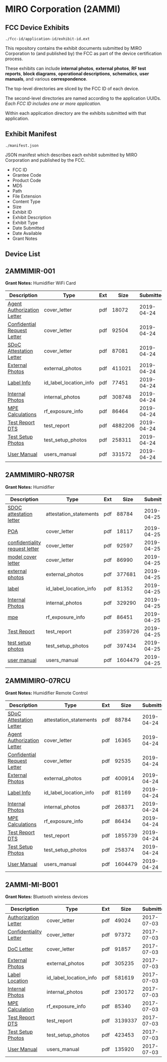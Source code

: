 # MIRO Corporation (2AMMI)
## FCC Device Exhibits

```
./fcc-id/application-id/exhibit-id.ext
```

This repository contains the exhibit documents submitted by MIRO Corporation to (and published by) the FCC as part of the device certification process.

These exhibits can include **internal photos**, **external photos**, **RF test reports**, **block diagrams**, **operational descriptions**, **schematics**, **user manuals**, and various **correspondence**.

The top-level directories are sliced by the FCC ID of each device.

The second-level directories are named according to the application UUIDs. *Each FCC ID includes one or more application.*

Within each application directory are the exhibits submitted with that application. 

## Exhibit Manifest

```
./manifest.json
```

JSON manifest which describes each exhibit submitted by MIRO Corporation and published by the FCC.

- FCC ID
- Grantee Code
- Product Code
- MD5
- Path
- File Extension
- Content Type
- Size
- Exhibit ID
- Exhibit Description
- Exhibit Type
- Date Submitted
- Date Available
- Grant Notes

## Device List
## 2AMMIMIR-001
**Grant Notes:** Humidifier WiFi Card

| Description | Type | Ext | Size | Submitted | Available |
| ----------- | ---- | --- | ---- | --------- | --------- |
| [Agent Authorization Letter](2AMMIMIR-001/5d0120d2162f473421badfaab47df0e0/4251351.pdf) | cover_letter | pdf | 18072 | 2019-04-24 | 2019-04-24 |
| [Confidential Request Letter](2AMMIMIR-001/5d0120d2162f473421badfaab47df0e0/4251352.pdf) | cover_letter | pdf | 92504 | 2019-04-24 | 2019-04-24 |
| [SDoC Attestation Letter](2AMMIMIR-001/5d0120d2162f473421badfaab47df0e0/4251356.pdf) | cover_letter | pdf | 87081 | 2019-04-24 | 2019-04-24 |
| [External Photos](2AMMIMIR-001/5d0120d2162f473421badfaab47df0e0/4251347.pdf) | external_photos | pdf | 411021 | 2019-04-24 | 2019-10-21 |
| [Label Info](2AMMIMIR-001/5d0120d2162f473421badfaab47df0e0/4251353.pdf) | id_label_location_info | pdf | 77451 | 2019-04-24 | 2019-04-24 |
| [Internal Photos](2AMMIMIR-001/5d0120d2162f473421badfaab47df0e0/4251348.pdf) | internal_photos | pdf | 308748 | 2019-04-24 | 2019-10-21 |
| [MPE Calculations](2AMMIMIR-001/5d0120d2162f473421badfaab47df0e0/4251354.pdf) | rf_exposure_info | pdf | 86464 | 2019-04-24 | 2019-04-24 |
| [Test Report DTS](2AMMIMIR-001/5d0120d2162f473421badfaab47df0e0/4251355.pdf) | test_report | pdf | 4882206 | 2019-04-24 | 2019-04-24 |
| [Test Setup Photos](2AMMIMIR-001/5d0120d2162f473421badfaab47df0e0/4251350.pdf) | test_setup_photos | pdf | 258311 | 2019-04-24 | 2019-10-21 |
| [User Manual](2AMMIMIR-001/5d0120d2162f473421badfaab47df0e0/4251349.pdf) | users_manual | pdf | 331572 | 2019-04-24 | 2019-10-21 |
## 2AMMIMIRO-NR07SR
**Grant Notes:** Humidifier

| Description | Type | Ext | Size | Submitted | Available |
| ----------- | ---- | --- | ---- | --------- | --------- |
| [SDOC attestation letter](2AMMIMIRO-NR07SR/df2cfe5c5af44439fed885eb4edb154e/4253326.pdf) | attestation_statements | pdf | 88784 | 2019-04-25 | 2019-04-25 |
| [POA](2AMMIMIRO-NR07SR/df2cfe5c5af44439fed885eb4edb154e/4253320.pdf) | cover_letter | pdf | 18117 | 2019-04-25 | 2019-04-25 |
| [confidentiality request letter](2AMMIMIRO-NR07SR/df2cfe5c5af44439fed885eb4edb154e/4253321.pdf) | cover_letter | pdf | 92597 | 2019-04-25 | 2019-04-25 |
| [model cover letter](2AMMIMIRO-NR07SR/df2cfe5c5af44439fed885eb4edb154e/4253322.pdf) | cover_letter | pdf | 86990 | 2019-04-25 | 2019-04-25 |
| [external photos](2AMMIMIRO-NR07SR/df2cfe5c5af44439fed885eb4edb154e/4253317.pdf) | external_photos | pdf | 377681 | 2019-04-25 | 2019-10-22 |
| [label](2AMMIMIRO-NR07SR/df2cfe5c5af44439fed885eb4edb154e/4253323.pdf) | id_label_location_info | pdf | 81352 | 2019-04-25 | 2019-04-25 |
| [Internal Photos](2AMMIMIRO-NR07SR/df2cfe5c5af44439fed885eb4edb154e/4253318.pdf) | internal_photos | pdf | 329290 | 2019-04-25 | 2019-10-22 |
| [mpe](2AMMIMIRO-NR07SR/df2cfe5c5af44439fed885eb4edb154e/4253324.pdf) | rf_exposure_info | pdf | 86451 | 2019-04-25 | 2019-04-25 |
| [Test Report](2AMMIMIRO-NR07SR/df2cfe5c5af44439fed885eb4edb154e/4253325.pdf) | test_report | pdf | 2359726 | 2019-04-25 | 2019-04-25 |
| [test setup photos](2AMMIMIRO-NR07SR/df2cfe5c5af44439fed885eb4edb154e/4253319.pdf) | test_setup_photos | pdf | 397434 | 2019-04-25 | 2019-10-22 |
| [user manual](2AMMIMIRO-NR07SR/df2cfe5c5af44439fed885eb4edb154e/4251468.pdf) | users_manual | pdf | 1604479 | 2019-04-25 | 2019-10-22 |
## 2AMMIMIRO-07RCU
**Grant Notes:** Humidifier Remote Control

| Description | Type | Ext | Size | Submitted | Available |
| ----------- | ---- | --- | ---- | --------- | --------- |
| [SDoC Attestation Letter](2AMMIMIRO-07RCU/2ff8541e803f949bbaf9906619b449b7/4251475.pdf) | attestation_statements | pdf | 88784 | 2019-04-24 | 2019-04-24 |
| [Agent Authorization Letter](2AMMIMIRO-07RCU/2ff8541e803f949bbaf9906619b449b7/4251470.pdf) | cover_letter | pdf | 16365 | 2019-04-24 | 2019-04-24 |
| [Confidential Request Letter](2AMMIMIRO-07RCU/2ff8541e803f949bbaf9906619b449b7/4251471.pdf) | cover_letter | pdf | 92535 | 2019-04-24 | 2019-04-24 |
| [External Photos](2AMMIMIRO-07RCU/2ff8541e803f949bbaf9906619b449b7/4251466.pdf) | external_photos | pdf | 400914 | 2019-04-24 | 2019-10-21 |
| [Label Info](2AMMIMIRO-07RCU/2ff8541e803f949bbaf9906619b449b7/4251472.pdf) | id_label_location_info | pdf | 81169 | 2019-04-24 | 2019-04-24 |
| [Internal Photos](2AMMIMIRO-07RCU/2ff8541e803f949bbaf9906619b449b7/4251467.pdf) | internal_photos | pdf | 268371 | 2019-04-24 | 2019-10-21 |
| [MPE Calculations](2AMMIMIRO-07RCU/2ff8541e803f949bbaf9906619b449b7/4251473.pdf) | rf_exposure_info | pdf | 86434 | 2019-04-24 | 2019-04-24 |
| [Test Report DTS](2AMMIMIRO-07RCU/2ff8541e803f949bbaf9906619b449b7/4251474.pdf) | test_report | pdf | 1855739 | 2019-04-24 | 2019-04-24 |
| [Test Setup Photos](2AMMIMIRO-07RCU/2ff8541e803f949bbaf9906619b449b7/4251469.pdf) | test_setup_photos | pdf | 258374 | 2019-04-24 | 2019-10-21 |
| [User Manual](2AMMIMIRO-07RCU/2ff8541e803f949bbaf9906619b449b7/4251468.pdf) | users_manual | pdf | 1604479 | 2019-04-24 | 2019-10-21 |
## 2AMMI-MI-B001
**Grant Notes:** Bluetooth wireless devices

| Description | Type | Ext | Size | Submitted | Available |
| ----------- | ---- | --- | ---- | --------- | --------- |
| [Authorization Letter](2AMMI-MI-B001/1cc643806f271ae55298a71a3a8af902/3448323.pdf) | cover_letter | pdf | 49024 | 2017-07-03 | 2017-07-03 |
| [Confidentiality Letter](2AMMI-MI-B001/1cc643806f271ae55298a71a3a8af902/3448324.pdf) | cover_letter | pdf | 97372 | 2017-07-03 | 2017-07-03 |
| [DoC Letter](2AMMI-MI-B001/1cc643806f271ae55298a71a3a8af902/3448325.pdf) | cover_letter | pdf | 91857 | 2017-07-03 | 2017-07-03 |
| [External Photos](2AMMI-MI-B001/1cc643806f271ae55298a71a3a8af902/3448319.pdf) | external_photos | pdf | 305235 | 2017-07-03 | 2017-12-30 |
| [Label Location](2AMMI-MI-B001/1cc643806f271ae55298a71a3a8af902/3448326.pdf) | id_label_location_info | pdf | 581619 | 2017-07-03 | 2017-07-03 |
| [Internal Photos](2AMMI-MI-B001/1cc643806f271ae55298a71a3a8af902/3448320.pdf) | internal_photos | pdf | 230172 | 2017-07-03 | 2017-12-30 |
| [MPE Calculation](2AMMI-MI-B001/1cc643806f271ae55298a71a3a8af902/3448327.pdf) | rf_exposure_info | pdf | 85340 | 2017-07-03 | 2017-07-03 |
| [Test Report DTS](2AMMI-MI-B001/1cc643806f271ae55298a71a3a8af902/3448328.pdf) | test_report | pdf | 3139337 | 2017-07-03 | 2017-07-03 |
| [Test Setup Photos](2AMMI-MI-B001/1cc643806f271ae55298a71a3a8af902/3448322.pdf) | test_setup_photos | pdf | 423453 | 2017-07-03 | 2017-12-30 |
| [User Manual](2AMMI-MI-B001/1cc643806f271ae55298a71a3a8af902/3448321.pdf) | users_manual | pdf | 135920 | 2017-07-03 | 2017-12-30 |
